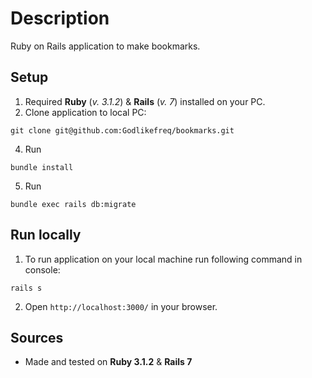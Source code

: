 # Description
Ruby on Rails application to make bookmarks.

## Setup
1. Required **Ruby** (*v. 3.1.2*) & **Rails** (*v. 7*) installed on your PC.
2. Clone application to local PC:
```
git clone git@github.com:Godlikefreq/bookmarks.git
```
4. Run
```
bundle install
```
5. Run
```
bundle exec rails db:migrate
```

## Run locally
1. To run application on your local machine run following command in console:
```
rails s
```
2. Open `http://localhost:3000/` in your browser.

## Sources
- Made and tested on **Ruby 3.1.2** & **Rails 7**
